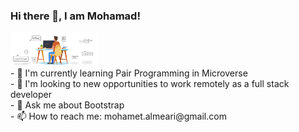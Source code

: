 ### Hi there 👋, I am Mohamad!
<img src="pics\gif1.gif" alt="logo" width="140"  height="auto" />
 <br/>
- 🌱 I'm currently learning Pair Programming in Microverse <br/>
- 👯 I'm looking to new opportunities to work remotely as a full stack developer <br/>
- 💬 Ask me about Bootstrap <br/>
- 📫 How to reach me: mohamet.almeari@gmail.com <br/>
